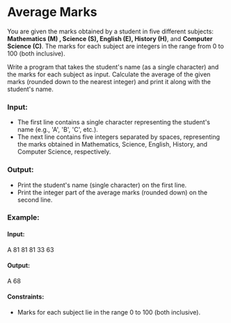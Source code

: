 # Average Marks
You are given the marks obtained by a student in five different subjects: **Mathematics (M) , Science (S), English (E), History (H)**, and **Computer Science (C)**.
The marks for each subject are integers in the range from 0 to 100 (both inclusive).

Write a program that takes the student's name (as a single character) and the marks for each subject as input.
Calculate the average of the given marks (rounded down to the nearest integer) and print it along with the student's name.

### Input:
- The first line contains a single character representing the student's name (e.g., 'A', 'B', 'C', etc.).
- The next line contains five integers separated by spaces, representing the marks obtained in Mathematics, Science, English, History, and Computer Science, respectively.
### Output:
- Print the student's name (single character) on the first line.
- Print the integer part of the average marks (rounded down) on the second line.
### Example:


#### Input:
A
81 81 81 33 63
#### Output:
A
68
#### Constraints:
- Marks for each subject lie in the range 0 to 100 (both inclusive).